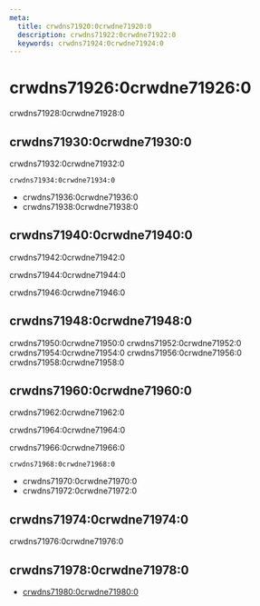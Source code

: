 ```yaml
---
meta:
  title: crwdns71920:0crwdne71920:0
  description: crwdns71922:0crwdne71922:0
  keywords: crwdns71924:0crwdne71924:0
---
```


# crwdns71926:0crwdne71926:0
crwdns71928:0crwdne71928:0

<entry-ad />

## crwdns71930:0crwdne71930:0
crwdns71932:0crwdne71932:0

`crwdns71934:0crwdne71934:0`
- crwdns71936:0crwdne71936:0
- crwdns71938:0crwdne71938:0


## crwdns71940:0crwdne71940:0
crwdns71942:0crwdne71942:0

  crwdns71944:0crwdne71944:0

  crwdns71946:0crwdne71946:0

## crwdns71948:0crwdne71948:0
crwdns71950:0crwdne71950:0
<alert type="success">crwdns71952:0crwdne71952:0</alert>
<alert type="info">crwdns71954:0crwdne71954:0</alert>
<alert type="warning">crwdns71956:0crwdne71956:0</alert>
<alert type="error">crwdns71958:0crwdne71958:0</alert>

## crwdns71960:0crwdne71960:0
crwdns71962:0crwdne71962:0

  crwdns71964:0crwdne71964:0

  crwdns71966:0crwdne71966:0

  `crwdns71968:0crwdne71968:0`
  - crwdns71970:0crwdne71970:0
  - crwdns71972:0crwdne71972:0

## crwdns71974:0crwdne71974:0
crwdns71976:0crwdne71976:0

## crwdns71978:0crwdne71978:0
  - [crwdns71980:0crwdne71980:0]()

<backmatter />
